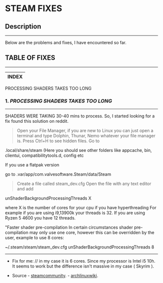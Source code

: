 # STEAM FIXES


## Description
___
Below are the problems and fixes, I have encountered so far.


## TABLE OF FIXES
___

INDEX |
---------|
PROCESSING SHADERS TAKES  TOO LONG




### 1. *PROCESSING SHADERS TAKES TOO LONG*
___

SHADERS WERE TAKING 30-40 mins to process. So, I started looking for a fix found this solution on reddit.

>Open your File Manager, if you are new to Linux you can just open a terminal and type Dolphin, Thunar, Nemo whatever your file manager is.
>Press Ctrl+H to see hidden files.
Go to

.local/share/steam  (Here you should see other folders like appcache, bin, clientui, compatibilitytools.d, config etc

If you use a flatpak version

go to .var/app/com.valvesoftware.Steam/data/Steam

> Create a file called steam_dev.cfg
> Open the file with any text editor and add

unShaderBackgroundProcessingThreads X


where X is the number of cores for your cpu if you have hyperthreading
For example if you are using i9,13900k your threads is 32.
If you are using Ryzen 5 4600 you have 12 threads.


"Faster shader pre-compilation
In certain circumstances shader pre-compilation may only use one core, however this can be overridden by the user, example to use 8 cores:

~/.steam/steam/steam_dev.cfg
unShaderBackgroundProcessingThreads 8 

----
- Fix for me:  // in my case it is 6 cores. Since my processor is Intel i5 10h. It seems to work but the difference isn't massive in my case ( Skyrim ).


- Source
       -  [steamcommunity](https://steamcommunity.com/discussions/forum/1/4423184732111747107/).
       -  [archlinuxwiki](https://wiki.archlinux.org/title/Steam/).         

      
